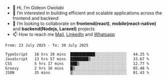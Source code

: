 - 👋 Hi, I’m Gideon Owolabi
- 👀 I’m interested in building efficient and scalable applications across the frontend and backend
- 💞️ I’m looking to collaborate on <b>frontend(react)</b>, <b>mobile(react-native)</b> and <b>backend(Nodejs, Laravel)</b> projects
- 📫 How to reach me <a href="mailto:gideoniyin2021@gmail.com">Mail</a>, <a href="https://www.linkedin.com/in/gideon-owolabi-9b667a232/">LinkedIn</a> and <a href="https://wa.me/2348055377085">Whatsapp</a>

<!---
gude1/gude1 is a ✨ special ✨ repository because its `README.md` (this file) appears on your GitHub profile.
You can click the Preview link to take a look at your changes.
--->

<!--START_SECTION:waka-->

```txt
From: 23 July 2025 - To: 30 July 2025

TypeScript   18 hrs 20 mins  ███████████░░░░░░░░░░░░░░   44.25 %
JavaScript   13 hrs 57 mins  ████████▒░░░░░░░░░░░░░░░░   33.67 %
CSS          5 hrs 17 mins   ███▒░░░░░░░░░░░░░░░░░░░░░   12.77 %
Groovy       2 hrs 16 mins   █▒░░░░░░░░░░░░░░░░░░░░░░░   05.48 %
JSON         35 mins         ▒░░░░░░░░░░░░░░░░░░░░░░░░   01.43 %
```

<!--END_SECTION:waka-->

